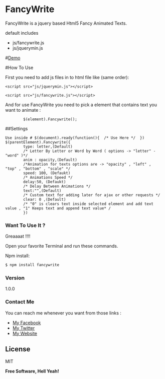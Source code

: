 # FancyWrite

FancyWrite is a jquery based Html5 Fancy Animated Texts.

default includes
  - js/fancywrite.js
  - js/jquerymin.js

#[Demo](http://www.u-code.net/Fancywrite)


#How To Use

First you need to add js files in to html file like (same order):

	<script src="js/jquerymin.js"></script>

	<script src="js/fancywrite.js"></script> 

And for use  FancyWrite you need to pick a element that contains text you want to animate : 

            $(element).Fancywrite();
##Settings

    Use inside # $(document).ready(function(){  /* Use Here */  })
    $(parentElement).Fancywrite({
			type: letter,(Default) 
			/* Letter By Letter or Word by Word ( options -> "letter" - "word" )*/
			anim : opacity,(Default)
			/*Animation for texts options are -> "opacity" , "left" , "top" , "bottom" , "scale" */ 
			speed: 100, (Defaukt)
			/* Animations Speed */
			delay:50, (Defaukt)
			/* Delay Between Animations */
			text:"",(Default)
			/* Custom text for adding later for ajax or other requests */
			clear: 0 ,(Default)
			/* "0" is clears text inside selected element and add text value , "1" Keeps text and append text value* /
			})

### Want To Use It ? 
Greaaaat !!!!

Open your favorite Terminal and run these commands.

Npm install:
```sh
$ npm install fancywrite
```


### Version
1.0.0


### Contact Me

You can reach me whenever you want from those links :

* [My Facebook](https://www.facebook.com/spIash07)
* [My Twitter](https://twitter.com/uur_oruc)
* [My Website](https://www.u-code.net)


License
----

MIT


**Free Software, Hell Yeah!**

